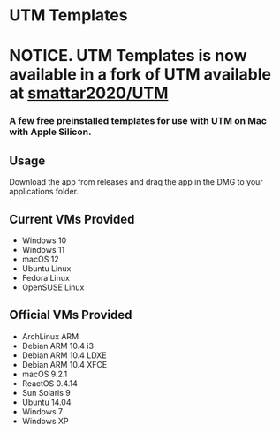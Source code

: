 # UTM Templates

# NOTICE. UTM Templates is now available in a fork of UTM available at [smattar2020/UTM](https://github.com/smattar2020/UTM)

### A few free preinstalled templates for use with UTM on Mac with Apple Silicon.

## Usage

Download the app from releases and drag the app in the DMG to your applications folder.

## Current VMs Provided
* Windows 10
* Windows 11
* macOS 12
* Ubuntu Linux
* Fedora Linux
* OpenSUSE Linux

## Official VMs Provided
* ArchLinux ARM
* Debian ARM 10.4 i3
* Debian ARM 10.4 LDXE
* Debian ARM 10.4 XFCE
* macOS 9.2.1
* ReactOS 0.4.14
* Sun Solaris 9
* Ubuntu 14.04
* Windows 7
* Windows XP
